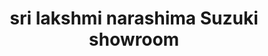 ---
title: "sri lakshmi narashima Suzuki showroom"
url: /kavali/sri-lakshmi-narashima-suzuki-showroom/
shop: Motorrad
---